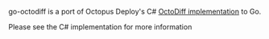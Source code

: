 go-octodiff is a port of Octopus Deploy's C# [OctoDiff implementation](https://github.com/OctopusDeploy/OctoDiff) to Go.

Please see the C# implementation for more information
